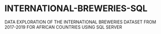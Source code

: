 # INTERNATIONAL-BREWERIES-SQL
DATA EXPLORATION OF THE INTERNATIONAL BREWERIES DATASET FROM 2017-2019 FOR AFRICAN COUNTRIES USING SQL SERVER
